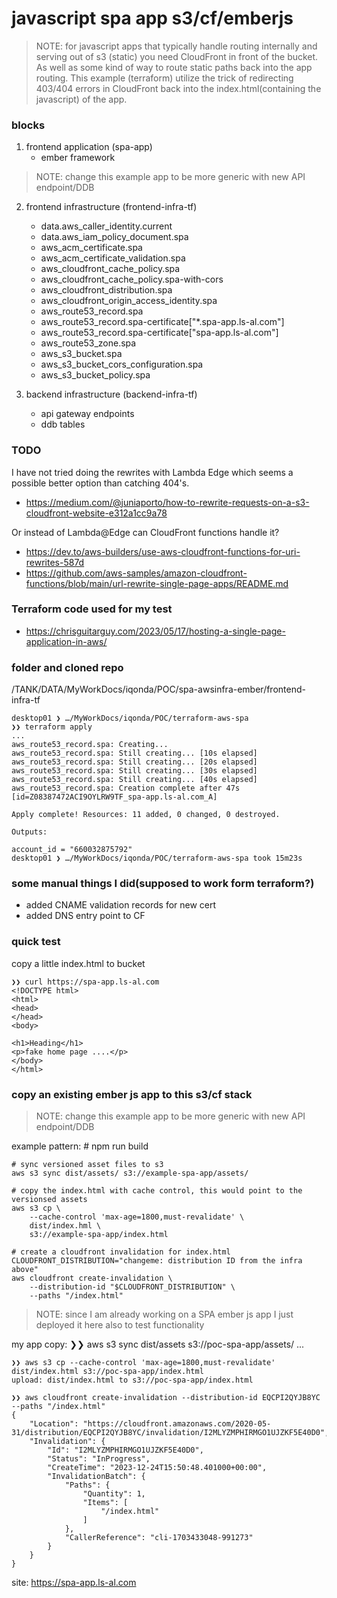 # javascript spa app s3/cf/emberjs

>NOTE: for javascript apps that typically handle routing internally and serving out of s3 (static) you need CloudFront
in front of the bucket.  As well as some kind of way to route static paths back into the app routing.  This example (terraform) utilize the trick of redirecting 403/404 errors in CloudFront back into the index.html(containing the javascript) of the app.

### blocks
1. frontend application (spa-app)
   - ember framework
>NOTE: change this example app to be more generic with new API endpoint/DDB 

2. frontend infrastructure (frontend-infra-tf)
   - data.aws_caller_identity.current
   - data.aws_iam_policy_document.spa
   - aws_acm_certificate.spa
   - aws_acm_certificate_validation.spa
   - aws_cloudfront_cache_policy.spa
   - aws_cloudfront_cache_policy.spa-with-cors
   - aws_cloudfront_distribution.spa
   - aws_cloudfront_origin_access_identity.spa
   - aws_route53_record.spa
   - aws_route53_record.spa-certificate["*.spa-app.ls-al.com"]
   - aws_route53_record.spa-certificate["spa-app.ls-al.com"]
   - aws_route53_zone.spa
   - aws_s3_bucket.spa
   - aws_s3_bucket_cors_configuration.spa
   - aws_s3_bucket_policy.spa

3. backend infrastructure (backend-infra-tf)
   - api gateway endpoints
   - ddb tables


### TODO

I have not tried doing the rewrites with Lambda Edge which seems a possible better option than catching 404's.
- https://medium.com/@juniaporto/how-to-rewrite-requests-on-a-s3-cloudfront-website-e312a1cc9a78

Or instead of Lambda@Edge can CloudFront functions handle it?
- https://dev.to/aws-builders/use-aws-cloudfront-functions-for-uri-rewrites-587d
- https://github.com/aws-samples/amazon-cloudfront-functions/blob/main/url-rewrite-single-page-apps/README.md

### Terraform code used for my test
- https://chrisguitarguy.com/2023/05/17/hosting-a-single-page-application-in-aws/


### folder and cloned repo
/TANK/DATA/MyWorkDocs/iqonda/POC/spa-awsinfra-ember/frontend-infra-tf


    desktop01 ❯ …/MyWorkDocs/iqonda/POC/terraform-aws-spa 
    ❯❯ terraform apply
    ...
    aws_route53_record.spa: Creating...
    aws_route53_record.spa: Still creating... [10s elapsed]
    aws_route53_record.spa: Still creating... [20s elapsed]
    aws_route53_record.spa: Still creating... [30s elapsed]
    aws_route53_record.spa: Still creating... [40s elapsed]
    aws_route53_record.spa: Creation complete after 47s [id=Z08387472ACI9OYLRW9TF_spa-app.ls-al.com_A]

    Apply complete! Resources: 11 added, 0 changed, 0 destroyed.

    Outputs:

    account_id = "660032875792"
    desktop01 ❯ …/MyWorkDocs/iqonda/POC/terraform-aws-spa took 15m23s 

### some manual things I did(supposed to work form terraform?)
- added CNAME validation records for new cert
- added DNS entry point to CF


### quick test
copy a little index.html to bucket

    ❯❯ curl https://spa-app.ls-al.com
    <!DOCTYPE html>
    <html>
    <head>
    </head>
    <body>

    <h1>Heading</h1>
    <p>fake home page ....</p>
    </body>
    </html>


### copy an existing ember js app to this s3/cf stack
>NOTE: change this example app to be more generic with new API endpoint/DDB 

example pattern: 
    # npm run build

    # sync versioned asset files to s3
    aws s3 sync dist/assets/ s3://example-spa-app/assets/
    
    # copy the index.html with cache control, this would point to the versionsed assets
    aws s3 cp \
        --cache-control 'max-age=1800,must-revalidate' \
        dist/index.hml \
        s3://example-spa-app/index.html
    
    # create a cloudfront invalidation for index.html
    CLOUDFRONT_DISTRIBUTION="changeme: distribution ID from the infra above"
    aws cloudfront create-invalidation \
        --distribution-id "$CLOUDFRONT_DISTRIBUTION" \
        --paths "/index.html"

>NOTE: since I am already working on a SPA ember js app I just deployed it here also to test functionality

my app copy:
    ❯❯ aws s3 sync dist/assets s3://poc-spa-app/assets/
    ...

    ❯❯ aws s3 cp --cache-control 'max-age=1800,must-revalidate' dist/index.html s3://poc-spa-app/index.html
    upload: dist/index.html to s3://poc-spa-app/index.html        

    ❯❯ aws cloudfront create-invalidation --distribution-id EQCPI2QYJB8YC --paths "/index.html"
    {
        "Location": "https://cloudfront.amazonaws.com/2020-05-31/distribution/EQCPI2QYJB8YC/invalidation/I2MLYZMPHIRMGO1UJZKF5E40D0",
        "Invalidation": {
            "Id": "I2MLYZMPHIRMGO1UJZKF5E40D0",
            "Status": "InProgress",
            "CreateTime": "2023-12-24T15:50:48.401000+00:00",
            "InvalidationBatch": {
                "Paths": {
                    "Quantity": 1,
                    "Items": [
                        "/index.html"
                    ]
                },
                "CallerReference": "cli-1703433048-991273"
            }
        }
    }


site: https://spa-app.ls-al.com